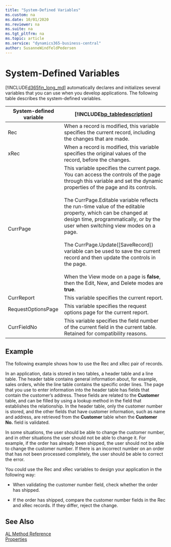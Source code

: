 ```yaml
---
title: "System-Defined Variables"
ms.custom: na
ms.date: 10/01/2020
ms.reviewer: na
ms.suite: na
ms.tgt_pltfrm: na
ms.topic: article
ms.service: "dynamics365-business-central"
author: SusanneWindfeldPedersen
---
```


# System-Defined Variables
[!INCLUDE[d365fin_long_md](includes/d365fin_long_md.md)] automatically declares and initializes several variables that you can use when you develop applications. The following table describes the system-defined variables.  

|System-defined variable|[!INCLUDE[bp_tabledescription](includes/bp_tabledescription_md.md)]|  
|------------------------------|---------------------------------------|  
|Rec|When a record is modified, this variable specifies the current record, including the changes that are made.|  
|xRec|When a record is modified, this variable specifies the original values of the record, before the changes.|  
|CurrPage|This variable specifies the current page. You can access the controls of the page through this variable and set the dynamic properties of the page and its controls.<br /><br /> The CurrPage.Editable variable reflects the run-time value of the editable property, which can be changed at design time, programmatically, or by the user when switching view modes on a page.<br /><br /> The CurrPage.Update([SaveRecord]) variable can be used to save the current record and then update the controls in the page.<br /><br /> When the View mode on a page is **false**, then the Edit, New, and Delete modes are **true**.|  
|CurrReport|This variable specifies the current report.|  
|RequestOptionsPage|This variable specifies the request options page for the current report.|  
|CurrFieldNo|This variable specifies the field number of the current field in the current table. Retained for compatibility reasons.| 

## Example  
 The following example shows how to use the Rec and xRec pair of records.  

 In an application, data is stored in two tables, a header table and a line table. The header table contains general information about, for example, sales orders, while the line table contains the specific order lines. The page that you use to enter information into the header table has fields that contain the customer’s address. These fields are related to the **Customer** table, and can be filled by using a lookup method in the field that establishes the relationship. In the header table, only the customer number is stored, and the other fields that have customer information, such as name and address, are retrieved from the **Customer** table when the **Customer No.** field is validated.  

 In some situations, the user should be able to change the customer number, and in other situations the user should not be able to change it. For example, if the order has already been shipped, the user should not be able to change the customer number. If there is an incorrect number on an order that has not been processed completely, the user should be able to correct the error.  

 You could use the Rec and xRec variables to design your application in the following way:  

- When validating the customer number field, check whether the order has shipped.  

- If the order has shipped, compare the customer number fields in the Rec and xRec records. If they differ, reject the change.  

## See Also  
 [AL Method Reference](methods-auto/library.md)   
 [Properties](properties/devenv-properties.md)
